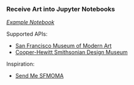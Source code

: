 ### Receive Art into Jupyter Notebooks

*[Example Notebook](example.ipynb)*

Supported APIs:

* [San Francisco Museum of Modern Art](https://www.sfmoma.org/api/collection/)
* [Cooper-Hewitt Smithsonian Design Museum](https://collection.cooperhewitt.org/api/)

Inspiration:

* [Send Me SFMOMA](https://www.sfmoma.org/send-me-sfmoma/)
